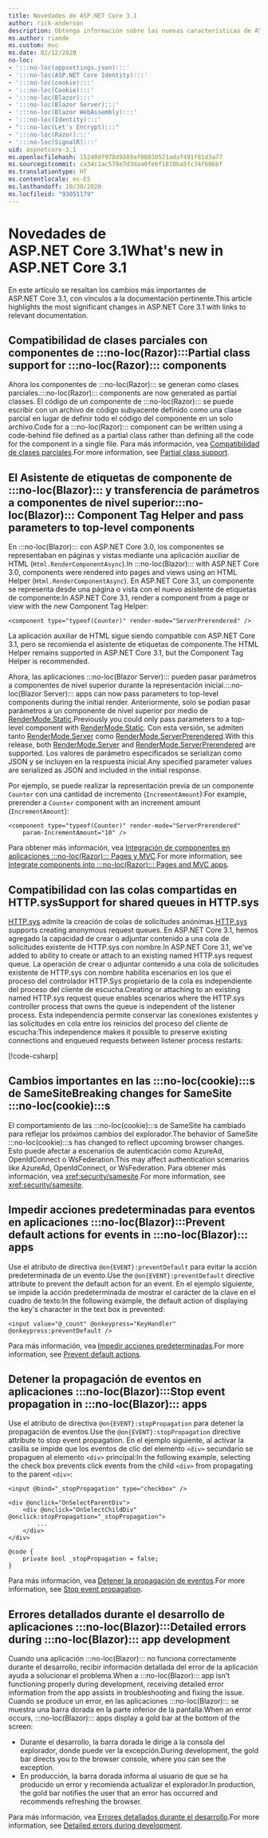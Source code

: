 ```yaml
---
title: Novedades de ASP.NET Core 3.1
author: rick-anderson
description: Obtenga información sobre las nuevas características de ASP.NET Core 3.1.
ms.author: riande
ms.custom: mvc
ms.date: 02/12/2020
no-loc:
- ':::no-loc(appsettings.json):::'
- ':::no-loc(ASP.NET Core Identity):::'
- ':::no-loc(cookie):::'
- ':::no-loc(Cookie):::'
- ':::no-loc(Blazor):::'
- ':::no-loc(Blazor Server):::'
- ':::no-loc(Blazor WebAssembly):::'
- ':::no-loc(Identity):::'
- ":::no-loc(Let's Encrypt):::"
- ':::no-loc(Razor):::'
- ':::no-loc(SignalR):::'
uid: aspnetcore-3.1
ms.openlocfilehash: 15240df978d9389af08030521adaf491f81d3a77
ms.sourcegitcommit: ca34c1ac578e7d3daa0febf1810ba5fc74f60bbf
ms.translationtype: HT
ms.contentlocale: es-ES
ms.lasthandoff: 10/30/2020
ms.locfileid: "93051179"
---
```

# <a name="whats-new-in-aspnet-core-31"></a><span data-ttu-id="4738b-103">Novedades de ASP.NET Core 3.1</span><span class="sxs-lookup"><span data-stu-id="4738b-103">What's new in ASP.NET Core 3.1</span></span>

<span data-ttu-id="4738b-104">En este artículo se resaltan los cambios más importantes de ASP.NET Core 3.1, con vínculos a la documentación pertinente.</span><span class="sxs-lookup"><span data-stu-id="4738b-104">This article highlights the most significant changes in ASP.NET Core 3.1 with links to relevant documentation.</span></span>

## <a name="partial-class-support-for-no-locrazor-components"></a><span data-ttu-id="4738b-105">Compatibilidad de clases parciales con componentes de :::no-loc(Razor):::</span><span class="sxs-lookup"><span data-stu-id="4738b-105">Partial class support for :::no-loc(Razor)::: components</span></span>

<span data-ttu-id="4738b-106">Ahora los componentes de :::no-loc(Razor)::: se generan como clases parciales.</span><span class="sxs-lookup"><span data-stu-id="4738b-106">:::no-loc(Razor)::: components are now generated as partial classes.</span></span> <span data-ttu-id="4738b-107">El código de un componente de :::no-loc(Razor)::: se puede escribir con un archivo de código subyacente definido como una clase parcial en lugar de definir todo el código del componente en un solo archivo.</span><span class="sxs-lookup"><span data-stu-id="4738b-107">Code for a :::no-loc(Razor)::: component can be written using a code-behind file defined as a partial class rather than defining all the code for the component in a single file.</span></span> <span data-ttu-id="4738b-108">Para más información, vea [Compatibilidad de clases parciales](xref:blazor/components/index#partial-class-support).</span><span class="sxs-lookup"><span data-stu-id="4738b-108">For more information, see [Partial class support](xref:blazor/components/index#partial-class-support).</span></span>

## <a name="no-locblazor-component-tag-helper-and-pass-parameters-to-top-level-components"></a><span data-ttu-id="4738b-109">El Asistente de etiquetas de componente de :::no-loc(Blazor)::: y transferencia de parámetros a componentes de nivel superior</span><span class="sxs-lookup"><span data-stu-id="4738b-109">:::no-loc(Blazor)::: Component Tag Helper and pass parameters to top-level components</span></span>

<span data-ttu-id="4738b-110">En :::no-loc(Blazor)::: con ASP.NET Core 3.0, los componentes se representaban en páginas y vistas mediante una aplicación auxiliar de HTML (`Html.RenderComponentAsync`).</span><span class="sxs-lookup"><span data-stu-id="4738b-110">In :::no-loc(Blazor)::: with ASP.NET Core 3.0, components were rendered into pages and views using an HTML Helper (`Html.RenderComponentAsync`).</span></span> <span data-ttu-id="4738b-111">En ASP.NET Core 3.1, un componente se representa desde una página o vista con el nuevo asistente de etiquetas de componente:</span><span class="sxs-lookup"><span data-stu-id="4738b-111">In ASP.NET Core 3.1, render a component from a page or view with the new Component Tag Helper:</span></span>

```cshtml
<component type="typeof(Counter)" render-mode="ServerPrerendered" />
```

<span data-ttu-id="4738b-112">La aplicación auxiliar de HTML sigue siendo compatible con ASP.NET Core 3.1, pero se recomienda el asistente de etiquetas de componente.</span><span class="sxs-lookup"><span data-stu-id="4738b-112">The HTML Helper remains supported in ASP.NET Core 3.1, but the Component Tag Helper is recommended.</span></span>

<span data-ttu-id="4738b-113">Ahora, las aplicaciones :::no-loc(Blazor Server)::: pueden pasar parámetros a componentes de nivel superior durante la representación inicial.</span><span class="sxs-lookup"><span data-stu-id="4738b-113">:::no-loc(Blazor Server)::: apps can now pass parameters to top-level components during the initial render.</span></span> <span data-ttu-id="4738b-114">Anteriormente, solo se podían pasar parámetros a un componente de nivel superior por medio de [RenderMode.Static](xref:Microsoft.AspNetCore.Mvc.Rendering.RenderMode.Static).</span><span class="sxs-lookup"><span data-stu-id="4738b-114">Previously you could only pass parameters to a top-level component with [RenderMode.Static](xref:Microsoft.AspNetCore.Mvc.Rendering.RenderMode.Static).</span></span> <span data-ttu-id="4738b-115">Con esta versión, se admiten tanto [RenderMode.Server](xref:Microsoft.AspNetCore.Mvc.Rendering.RenderMode.Server) como [RenderMode.ServerPrerendered](xref:Microsoft.AspNetCore.Mvc.Rendering.RenderMode.ServerPrerendered).</span><span class="sxs-lookup"><span data-stu-id="4738b-115">With this release, both [RenderMode.Server](xref:Microsoft.AspNetCore.Mvc.Rendering.RenderMode.Server) and [RenderMode.ServerPrerendered](xref:Microsoft.AspNetCore.Mvc.Rendering.RenderMode.ServerPrerendered) are supported.</span></span> <span data-ttu-id="4738b-116">Los valores de parámetro especificados se serializan como JSON y se incluyen en la respuesta inicial.</span><span class="sxs-lookup"><span data-stu-id="4738b-116">Any specified parameter values are serialized as JSON and included in the initial response.</span></span>

<span data-ttu-id="4738b-117">Por ejemplo, se puede realizar la representación previa de un componente `Counter` con una cantidad de incremento (`IncrementAmount`):</span><span class="sxs-lookup"><span data-stu-id="4738b-117">For example, prerender a `Counter` component with an increment amount (`IncrementAmount`):</span></span>

```cshtml
<component type="typeof(Counter)" render-mode="ServerPrerendered" 
    param-IncrementAmount="10" />
```

<span data-ttu-id="4738b-118">Para obtener más información, vea [Integración de componentes en aplicaciones :::no-loc(Razor)::: Pages y MVC](xref:blazor/components/integrate-components-into-razor-pages-and-mvc-apps).</span><span class="sxs-lookup"><span data-stu-id="4738b-118">For more information, see [Integrate components into :::no-loc(Razor)::: Pages and MVC apps](xref:blazor/components/integrate-components-into-razor-pages-and-mvc-apps).</span></span>

## <a name="support-for-shared-queues-in-httpsys"></a><span data-ttu-id="4738b-119">Compatibilidad con las colas compartidas en HTTP.sys</span><span class="sxs-lookup"><span data-stu-id="4738b-119">Support for shared queues in HTTP.sys</span></span>

<span data-ttu-id="4738b-120">[HTTP.sys](xref:fundamentals/servers/httpsys) admite la creación de colas de solicitudes anónimas.</span><span class="sxs-lookup"><span data-stu-id="4738b-120">[HTTP.sys](xref:fundamentals/servers/httpsys) supports creating anonymous request queues.</span></span> <span data-ttu-id="4738b-121">En ASP.NET Core 3.1, hemos agregado la capacidad de crear o adjuntar contenido a una cola de solicitudes existente de HTTP.sys con nombre.</span><span class="sxs-lookup"><span data-stu-id="4738b-121">In ASP.NET Core 3.1, we've added to ability to create or attach to an existing named HTTP.sys request queue.</span></span> <span data-ttu-id="4738b-122">La operación de crear o adjuntar contenido a una cola de solicitudes existente de HTTP.sys con nombre habilita escenarios en los que el proceso del controlador HTTP.Sys propietario de la cola es independiente del proceso del cliente de escucha.</span><span class="sxs-lookup"><span data-stu-id="4738b-122">Creating or attaching to an existing named HTTP.sys request queue enables scenarios where the HTTP.sys controller process that owns the queue is independent of the listener process.</span></span> <span data-ttu-id="4738b-123">Esta independencia permite conservar las conexiones existentes y las solicitudes en cola entre los reinicios del proceso del cliente de escucha:</span><span class="sxs-lookup"><span data-stu-id="4738b-123">This independence makes it possible to preserve existing connections and enqueued requests between listener process restarts:</span></span>

[!code-csharp[](sample/Program.cs?name=snippet)]

## <a name="breaking-changes-for-samesite-no-loccookies"></a><span data-ttu-id="4738b-124">Cambios importantes en las :::no-loc(cookie):::s de SameSite</span><span class="sxs-lookup"><span data-stu-id="4738b-124">Breaking changes for SameSite :::no-loc(cookie):::s</span></span>

<span data-ttu-id="4738b-125">El comportamiento de las :::no-loc(cookie):::s de SameSite ha cambiado para reflejar los próximos cambios del explorador.</span><span class="sxs-lookup"><span data-stu-id="4738b-125">The behavior of SameSite :::no-loc(cookie):::s has changed to reflect upcoming browser changes.</span></span> <span data-ttu-id="4738b-126">Esto puede afectar a escenarios de autenticación como AzureAd, OpenIdConnect o WsFederation.</span><span class="sxs-lookup"><span data-stu-id="4738b-126">This may affect authentication scenarios like AzureAd, OpenIdConnect, or WsFederation.</span></span> <span data-ttu-id="4738b-127">Para obtener más información, vea <xref:security/samesite>.</span><span class="sxs-lookup"><span data-stu-id="4738b-127">For more information, see <xref:security/samesite>.</span></span>

## <a name="prevent-default-actions-for-events-in-no-locblazor-apps"></a><span data-ttu-id="4738b-128">Impedir acciones predeterminadas para eventos en aplicaciones :::no-loc(Blazor):::</span><span class="sxs-lookup"><span data-stu-id="4738b-128">Prevent default actions for events in :::no-loc(Blazor)::: apps</span></span>

<span data-ttu-id="4738b-129">Use el atributo de directiva `@on{EVENT}:preventDefault` para evitar la acción predeterminada de un evento.</span><span class="sxs-lookup"><span data-stu-id="4738b-129">Use the `@on{EVENT}:preventDefault` directive attribute to prevent the default action for an event.</span></span> <span data-ttu-id="4738b-130">En el ejemplo siguiente, se impide la acción predeterminada de mostrar el carácter de la clave en el cuadro de texto:</span><span class="sxs-lookup"><span data-stu-id="4738b-130">In the following example, the default action of displaying the key's character in the text box is prevented:</span></span>

```razor
<input value="@_count" @onkeypress="KeyHandler" @onkeypress:preventDefault />
```

<span data-ttu-id="4738b-131">Para más información, vea [Impedir acciones predeterminadas](xref:blazor/components/event-handling#prevent-default-actions).</span><span class="sxs-lookup"><span data-stu-id="4738b-131">For more information, see [Prevent default actions](xref:blazor/components/event-handling#prevent-default-actions).</span></span>

## <a name="stop-event-propagation-in-no-locblazor-apps"></a><span data-ttu-id="4738b-132">Detener la propagación de eventos en aplicaciones :::no-loc(Blazor):::</span><span class="sxs-lookup"><span data-stu-id="4738b-132">Stop event propagation in :::no-loc(Blazor)::: apps</span></span>

<span data-ttu-id="4738b-133">Use el atributo de directiva `@on{EVENT}:stopPropagation` para detener la propagación de eventos.</span><span class="sxs-lookup"><span data-stu-id="4738b-133">Use the `@on{EVENT}:stopPropagation` directive attribute to stop event propagation.</span></span> <span data-ttu-id="4738b-134">En el ejemplo siguiente, al activar la casilla se impide que los eventos de clic del elemento `<div>` secundario se propaguen al elemento `<div>` principal:</span><span class="sxs-lookup"><span data-stu-id="4738b-134">In the following example, selecting the check box prevents click events from the child `<div>` from propagating to the parent `<div>`:</span></span>

```razor
<input @bind="_stopPropagation" type="checkbox" />

<div @onclick="OnSelectParentDiv">
    <div @onclick="OnSelectChildDiv" @onclick:stopPropagation="_stopPropagation">
        ...
    </div>
</div>

@code {
    private bool _stopPropagation = false;
}
```

<span data-ttu-id="4738b-135">Para más información, vea [Detener la propagación de eventos](xref:blazor/components/event-handling#stop-event-propagation).</span><span class="sxs-lookup"><span data-stu-id="4738b-135">For more information, see [Stop event propagation](xref:blazor/components/event-handling#stop-event-propagation).</span></span>

## <a name="detailed-errors-during-no-locblazor-app-development"></a><span data-ttu-id="4738b-136">Errores detallados durante el desarrollo de aplicaciones :::no-loc(Blazor):::</span><span class="sxs-lookup"><span data-stu-id="4738b-136">Detailed errors during :::no-loc(Blazor)::: app development</span></span>

<span data-ttu-id="4738b-137">Cuando una aplicación :::no-loc(Blazor)::: no funciona correctamente durante el desarrollo, recibir información detallada del error de la aplicación ayuda a solucionar el problema.</span><span class="sxs-lookup"><span data-stu-id="4738b-137">When a :::no-loc(Blazor)::: app isn't functioning properly during development, receiving detailed error information from the app assists in troubleshooting and fixing the issue.</span></span> <span data-ttu-id="4738b-138">Cuando se produce un error, en las aplicaciones :::no-loc(Blazor)::: se muestra una barra dorada en la parte inferior de la pantalla:</span><span class="sxs-lookup"><span data-stu-id="4738b-138">When an error occurs, :::no-loc(Blazor)::: apps display a gold bar at the bottom of the screen:</span></span>

* <span data-ttu-id="4738b-139">Durante el desarrollo, la barra dorada le dirige a la consola del explorador, donde puede ver la excepción.</span><span class="sxs-lookup"><span data-stu-id="4738b-139">During development, the gold bar directs you to the browser console, where you can see the exception.</span></span>
* <span data-ttu-id="4738b-140">En producción, la barra dorada informa al usuario de que se ha producido un error y recomienda actualizar el explorador.</span><span class="sxs-lookup"><span data-stu-id="4738b-140">In production, the gold bar notifies the user that an error has occurred and recommends refreshing the browser.</span></span>

<span data-ttu-id="4738b-141">Para más información, vea [Errores detallados durante el desarrollo](xref:blazor/fundamentals/handle-errors#detailed-errors-during-development).</span><span class="sxs-lookup"><span data-stu-id="4738b-141">For more information, see [Detailed errors during development](xref:blazor/fundamentals/handle-errors#detailed-errors-during-development).</span></span>
